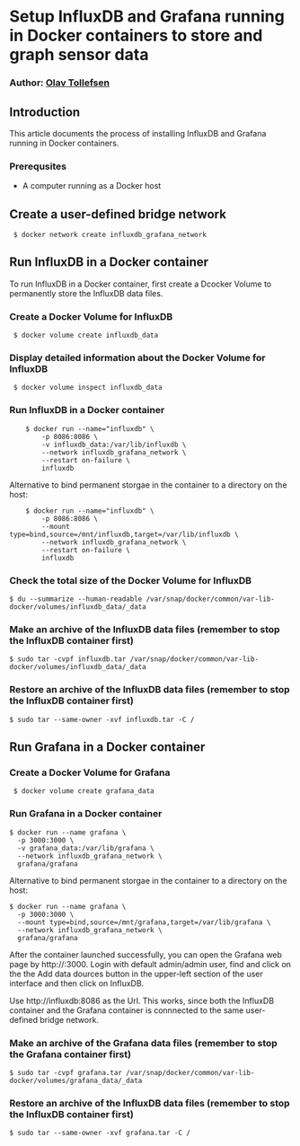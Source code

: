 # Setup InfluxDB and Grafana running in Docker containers to store and graph sensor data 
### Author: [Olav Tollefsen](https://www.linkedin.com/in/olavtollefsen/)

## Introduction

This article documents the process of installing InfluxDB and Grafana running in Docker containers.

### Prerequsites

- A computer running as a Docker host

## Create a user-defined bridge network
```
 $ docker network create influxdb_grafana_network
```

## Run InfluxDB in a Docker container

To run InfluxDB in a Docker container, first create a Dcocker Volume to permanently store the InfluxDB data files.

### Create a Docker Volume for InfluxDB

```
 $ docker volume create influxdb_data
```

### Display detailed information about the Docker Volume for InfluxDB

```
 $ docker volume inspect influxdb_data
```

### Run InfluxDB in a Docker container

```
    $ docker run --name="influxdb" \
        -p 8086:8086 \
        -v influxdb_data:/var/lib/influxdb \
        --network influxdb_grafana_network \
        --restart on-failure \
        influxdb
```

Alternative to bind permanent storgae in the container to a directory on the host:

```
    $ docker run --name="influxdb" \
        -p 8086:8086 \
        --mount type=bind,source=/mnt/influxdb,target=/var/lib/influxdb \
        --network influxdb_grafana_network \
        --restart on-failure \
        influxdb
```

### Check the total size of the Docker Volume for InfluxDB

```
$ du --summarize --human-readable /var/snap/docker/common/var-lib-docker/volumes/influxdb_data/_data
```

### Make an archive of the InfluxDB data files (remember to stop the InfluxDB container first)

```
$ sudo tar -cvpf influxdb.tar /var/snap/docker/common/var-lib-docker/volumes/influxdb_data/_data
```

### Restore an archive of the InfluxDB data files (remember to stop the InfluxDB container first)

```
$ sudo tar --same-owner -xvf influxdb.tar -C / 
```

## Run Grafana in a Docker container

### Create a Docker Volume for Grafana

```
 $ docker volume create grafana_data
```

### Run Grafana in a Docker container

```
$ docker run --name grafana \
  -p 3000:3000 \
  -v grafana_data:/var/lib/grafana \
  --network influxdb_grafana_network \
  grafana/grafana
```

Alternative to bind permanent storgae in the container to a directory on the host:

```
$ docker run --name grafana \
  -p 3000:3000 \
  --mount type=bind,source=/mnt/grafana,target=/var/lib/grafana \
  --network influxdb_grafana_network \
  grafana/grafana
```

After the container launched successfully, you can open the Grafana web page by http://<Ip address of Docker host>:3000. Login with default admin/admin user, find and click on the the Add data dources button in the upper-left section of the user interface and then click on InfluxDB.

Use http://influxdb:8086 as the Url. This works, since both the InfluxDB container and the Grafana container is connnected to the same user-defined bridge network.

### Make an archive of the Grafana data files (remember to stop the Grafana container first)

```
$ sudo tar -cvpf grafana.tar /var/snap/docker/common/var-lib-docker/volumes/grafana_data/_data
```

### Restore an archive of the InfluxDB data files (remember to stop the InfluxDB container first)

```
$ sudo tar --same-owner -xvf grafana.tar -C / 
```
